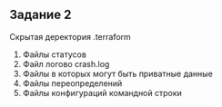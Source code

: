 ## Задание 2

Скрытая деректория .terraform
1. Файлы статусов
2. Файл логово crash.log
3. Файлы в которых могут быть приватные данные
4. Файлы переопределений
5. Файлы конфигураций командной строки



